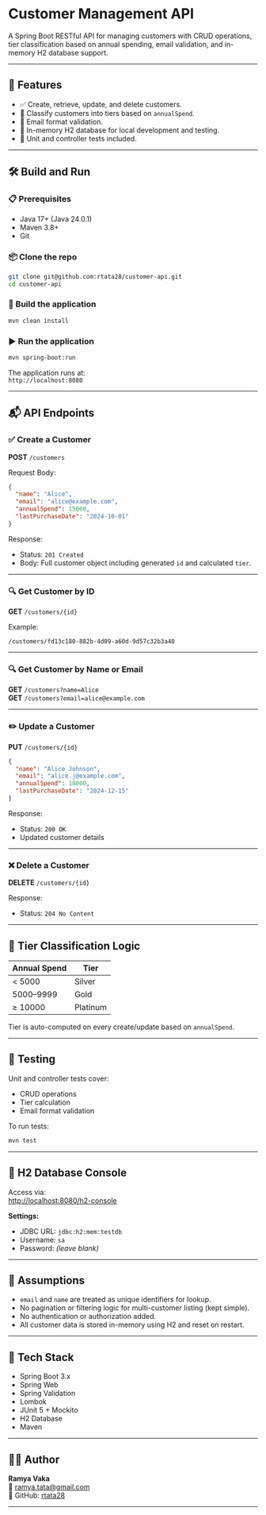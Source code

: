 # Customer Management API

A Spring Boot RESTful API for managing customers with CRUD operations, tier classification based on annual spending, email validation, and in-memory H2 database support.

---

## 🚀 Features

- ✅ Create, retrieve, update, and delete customers.
- 🎯 Classify customers into tiers based on `annualSpend`.
- 📧 Email format validation.
- 💾 In-memory H2 database for local development and testing.
- 📓 Unit and controller tests included.

---

## 🛠️ Build and Run

### 📋 Prerequisites

- Java 17+ (Java 24.0.1)
- Maven 3.8+
- Git

### 📦 Clone the repo

```bash
git clone git@github.com:rtata28/customer-api.git
cd customer-api
```

### 🔨 Build the application

```bash
mvn clean install
```

### ▶️ Run the application

```bash
mvn spring-boot:run
```

The application runs at:  
`http://localhost:8080`

---

## 📬 API Endpoints

### ✅ Create a Customer

**POST** `/customers`

Request Body:
```json
{
  "name": "Alice",
  "email": "alice@example.com",
  "annualSpend": 15000,
  "lastPurchaseDate": "2024-10-01"
}
```

Response:
- Status: `201 Created`
- Body: Full customer object including generated `id` and calculated `tier`.

---

### 🔍 Get Customer by ID

**GET** `/customers/{id}`

Example:
```
/customers/fd13c180-882b-4d09-a60d-9d57c32b3a40
```

---

### 🔍 Get Customer by Name or Email

**GET** `/customers?name=Alice`  
**GET** `/customers?email=alice@example.com`

---

### ✏️ Update a Customer

**PUT** `/customers/{id}`

```json
{
  "name": "Alice Johnson",
  "email": "alice.j@example.com",
  "annualSpend": 18000,
  "lastPurchaseDate": "2024-12-15"
}
```

Response:
- Status: `200 OK`
- Updated customer details

---

### ❌ Delete a Customer

**DELETE** `/customers/{id}`

Response:
- Status: `204 No Content`

---

## 💎 Tier Classification Logic

| Annual Spend | Tier     |
|--------------|----------|
| < 5000       | Silver   |
| 5000–9999    | Gold     |
| ≥ 10000      | Platinum |

Tier is auto-computed on every create/update based on `annualSpend`.

---

## 🧪 Testing

Unit and controller tests cover:

- CRUD operations
- Tier calculation
- Email format validation

To run tests:

```bash
mvn test
```

---

## 💾 H2 Database Console

Access via:  
[http://localhost:8080/h2-console](http://localhost:8080/h2-console)

**Settings:**
- JDBC URL: `jdbc:h2:mem:testdb`
- Username: `sa`
- Password: *(leave blank)*

---

## 📌 Assumptions

- `email` and `name` are treated as unique identifiers for lookup.
- No pagination or filtering logic for multi-customer listing (kept simple).
- No authentication or authorization added.
- All customer data is stored in-memory using H2 and reset on restart.

---

## 🧰 Tech Stack

- Spring Boot 3.x
- Spring Web
- Spring Validation
- Lombok
- JUnit 5 + Mockito
- H2 Database
- Maven

---

## 👩‍💻 Author

**Ramya Vaka**  
📧 ramya.tata@gmail.com  
🔗 GitHub: [rtata28](https://github.com/rtata28)

---